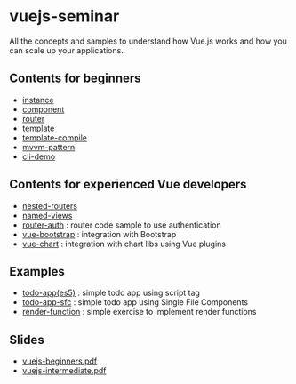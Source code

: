 # vuejs-seminar

All the concepts and samples to understand how Vue.js works and how you can scale up your applications.

## Contents for beginners

- [instance](https://github.com/joshua1988/vuejs-seminar/tree/master/instance/index.html)
- [component](https://github.com/joshua1988/vuejs-seminar/tree/master/component/index.html)
- [router](https://github.com/joshua1988/vuejs-seminar/tree/master/router/index.html)
- [template](https://github.com/joshua1988/vuejs-seminar/blob/master/template/index.html)
- [template-compile](https://github.com/joshua1988/vuejs-seminar/blob/master/template-compile/app.vue)
- [mvvm-pattern](https://github.com/joshua1988/vuejs-seminar/blob/master/mvvm-pattern/index.html)
- [cli-demo](https://github.com/joshua1988/vuejs-seminar/tree/master/cli-demo)

## Contents for experienced Vue developers

- [nested-routers](https://github.com/joshua1988/vuejs-seminar/blob/master/router-nested-routers/index.html)
- [named-views](https://github.com/joshua1988/vuejs-seminar/blob/master/router-named-views/index.html)
- [router-auth](https://github.com/joshua1988/vuejs-seminar/blob/master/router-auth/index.html) : router code sample to use authentication
- [vue-bootstrap](https://github.com/joshua1988/vuejs-seminar/tree/master/vue-bootstrap) : integration with Bootstrap
- [vue-chart](https://github.com/joshua1988/vuejs-seminar/tree/master/vue-chart) : integration with chart libs using Vue plugins

## Examples

- [todo-app(es5)](https://github.com/joshua1988/vuejs-seminar/blob/todo/complete/todo-app(es5)/index.html) : simple todo app using script tag
- [todo-app-sfc](https://github.com/joshua1988/vuejs-seminar/tree/master/todo-app-sfc) : simple todo app using Single File Components
- [render-function](https://github.com/joshua1988/vuejs-seminar/tree/master/render-function) : simple exercise to implement render functions

## Slides

- [vuejs-beginners.pdf](https://github.com/joshua1988/vuejs-seminar/blob/master/slides/vuejs-beginners.pdf)
- [vuejs-intermediate.pdf](https://github.com/joshua1988/vuejs-seminar/blob/master/slides/vuejs-intermediate.pdf)